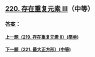 ## [220. 存在重复元素 III](https://leetcode-cn.com/problems/contains-duplicate-iii/)（中等）





### 答案：



#### [上一题（219. 存在重复元素 II）(简单)](https://github.com/sdwwld/leetCode/blob/master/src/main/java/com/wld/java/leetcode/leetCode0219.md)

#### [下一题（221. 最大正方形）(中等)](https://github.com/sdwwld/leetCode/blob/master/src/main/java/com/wld/java/leetcode/leetCode0221.md)